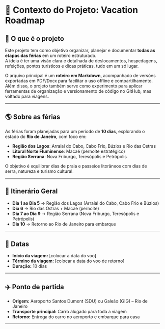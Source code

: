 # 🌴 Contexto do Projeto: Vacation Roadmap

## 📝 O que é o projeto
Este projeto tem como objetivo organizar, planejar e documentar **todas as etapas das férias** em um roteiro estruturado.  
A ideia é ter uma visão clara e detalhada de deslocamentos, hospedagens, refeições, pontos turísticos e dicas práticas, tudo em um só lugar.  

O arquivo principal é um **roteiro em Markdown**, acompanhado de versões exportadas em PDF/Docx para facilitar o uso offline e compartilhamento.  
Além disso, o projeto também serve como experimento para aplicar ferramentas de organização e versionamento de código no GitHub, mas voltado para viagens.  

---

## 🌎 Sobre as férias
As férias foram planejadas para um período de **10 dias**, explorando o estado do **Rio de Janeiro**, com foco em:

- **Região dos Lagos**: Arraial do Cabo, Cabo Frio, Búzios e Rio das Ostras  
- **Litoral Norte Fluminense**: Macaé (pernoite estratégico)  
- **Região Serrana**: Nova Friburgo, Teresópolis e Petrópolis  

O objetivo é equilibrar dias de praia e passeios litorâneos com dias de serra, natureza e turismo cultural.

---

## 📍 Itinerário Geral
- **Dia 1 ao Dia 5** → Região dos Lagos (Arraial do Cabo, Cabo Frio e Búzios)  
- **Dia 6** → Rio das Ostras + Macaé (pernoite)  
- **Dia 7 ao Dia 9** → Região Serrana (Nova Friburgo, Teresópolis e Petrópolis)  
- **Dia 10** → Retorno ao Rio de Janeiro para embarque  

---

## 📅 Datas
- **Início da viagem:** [colocar a data do voo]  
- **Término da viagem:** [colocar a data do voo de retorno]  
- **Duração:** 10 dias  

---

## ✈️ Ponto de partida
- **Origem:** Aeroporto Santos Dumont (SDU) ou Galeão (GIG) – Rio de Janeiro  
- **Transporte principal:** Carro alugado para toda a viagem  
- **Retorno:** Entrega do carro no aeroporto e embarque para casa  

---